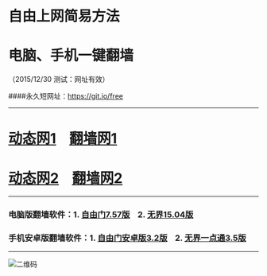 # 自由上网简易方法
# 电脑、手机一键翻墙
（2015/12/30 测试：网址有效）

####永久短网址：https://git.io/free

***

# <a href="http://dt03.pwnz.org/1230" target="_blank">动态网1</a>&nbsp;&nbsp;&nbsp;&nbsp;<a href="http://fq01.newca.org" target="_blank">翻墙网1</a>

# <a href="http://dt-04.arno.fi/1230" target="_blank">动态网2</a>&nbsp;&nbsp;&nbsp;&nbsp;<a href="http://fq02.olife.org" target="_blank">翻墙网2</a>

***

### 电脑版翻墙软件：1. <a href="http://fq02.olife.org/fgget.php?fid=fg757p.zip" target="_blank">自由门7.57版</a>&nbsp;&nbsp;&nbsp;&nbsp;2. <a href="http://fq02.olife.org/fgget.php?fid=u1504.zip" target="_blank">无界15.04版</a>

### 手机安卓版翻墙软件：1. <a href="http://fq02.olife.org/fgget.php?fid=fgma32.apk" target="_blank">自由门安卓版3.2版</a>&nbsp;&nbsp;&nbsp;&nbsp;2. <a href="http://fq02.olife.org/fgget.php?fid=um3.5.apk" target="_blank">无界一点通3.5版</a>

***

![二维码](http://fq02.olife.org/pic/yjfq0.png)
